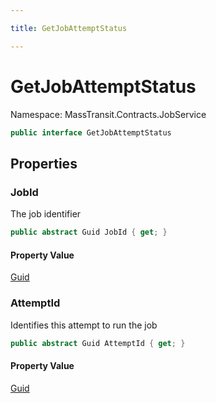 ```yaml
---

title: GetJobAttemptStatus

---
```


# GetJobAttemptStatus

Namespace: MassTransit.Contracts.JobService

```csharp
public interface GetJobAttemptStatus
```

## Properties

### **JobId**

The job identifier

```csharp
public abstract Guid JobId { get; }
```

#### Property Value

[Guid](https://learn.microsoft.com/en-us/dotnet/api/system.guid)<br/>

### **AttemptId**

Identifies this attempt to run the job

```csharp
public abstract Guid AttemptId { get; }
```

#### Property Value

[Guid](https://learn.microsoft.com/en-us/dotnet/api/system.guid)<br/>
